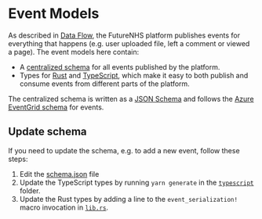 # Event Models

As described in [Data Flow](../docs/data-flow/README.md), the FutureNHS platform publishes events for everything that happens (e.g. user uploaded file, left a comment or viewed a page). The event models here contain:

- A [centralized schema](./schema.json) for all events published by the platform.
- Types for [Rust](./rust) and [TypeScript](./typescript), which make it easy to both publish and consume events from different parts of the platform.

The centralized schema is written as a [JSON Schema](https://json-schema.org) and follows the [Azure EventGrid schema](https://docs.microsoft.com/en-us/azure/event-grid/event-schema) for events.

## Update schema

If you need to update the schema, e.g. to add a new event, follow these steps:

1. Edit the [schema.json](./schema.json) file
2. Update the TypeScript types by running `yarn generate` in the [`typescript`](./typescript) folder.
3. Update the Rust types by adding a line to the `event_serialization!` macro invocation in [`lib.rs`](./rust/src/lib.rs).
